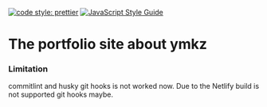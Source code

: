 [![code style: prettier](https://img.shields.io/badge/code_style-prettier-ff69b4.svg?style=flat-square)](https://github.com/prettier/prettier)
[![JavaScript Style Guide](https://img.shields.io/badge/code_style-standard-brightgreen.svg?style=flat-square)](https://standardjs.com)

# The portfolio site about ymkz

### Limitation

commitlint and husky git hooks is not worked now.
Due to the Netlify build is not supported git hooks maybe.
